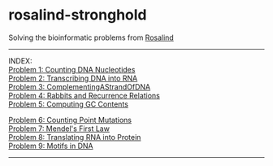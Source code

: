 # rosalind-stronghold
Solving the bioinformatic problems from <a href="https://rosalind.info">Rosalind</a>

<hr>
INDEX:
<br>
<a href="https://github.com/iSonik/rosalind-stronghold/blob/main/CountingDNANucleotides.py">Problem 1: Counting DNA Nucleotides</a><br>
<a href="https://github.com/iSonik/rosalind-stronghold/blob/main/TranscribingDNAintoRNA.py">Problem 2: Transcribing DNA into RNA</a><br>
<a href="https://github.com/iSonik/rosalind-stronghold/blob/main/ComplementingAStrandOfDNA.py">Problem 3: ComplementingAStrandOfDNA</a><br>
<a href="https://github.com/iSonik/rosalind-stronghold/blob/main/Rabbits%20and%20Recurrence%20Relations.py">Problem 4: Rabbits and Recurrence Relations</a>
<br>
<a href="https://github.com/iSonik/rosalind-stronghold/blob/main/computing%20GC/computinggccontent.py">Problem 5: Computing GC Contents</a>

<br>

<a href="https://github.com/iSonik/rosalind-stronghold/blob/main/countingpointmutations.py">Problem 6: Counting Point Mutations</a>
<br>
<a href="https://github.com/iSonik/rosalind-stronghold/blob/main/mendelsfirstlaw.py">Problem 7: Mendel's First Law
<br>
 <a href="https://github.com/iSonik/rosalind-stronghold/blob/main/translatingRNA/translatingRNAintoProtein.py">Problem 8: Translating RNA into Protein 
<br>
 <a href="https://github.com/iSonik/rosalind-stronghold/blob/main/motifInDna.py">Problem 9: Motifs in DNA
<br>


<hr>
